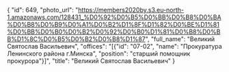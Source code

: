 {
    "id": 649,
    "photo_url": "https://members2020by.s3.eu-north-1.amazonaws.com/128431_%D0%92%D0%B5%D0%BB%D0%B8%D0%BA%D0%B8%D0%B9%D0%A1%D0%B2%D1%8F%D1%82%D0%BE%D1%81%D0%BB%D0%B0%D0%B2%D0%92%D0%B0%D1%81%D0%B8%D0%BB%D1%8C%D0%B5%D0%B2%D0%B8%D1%87",
    "full_name": "Великий Святослав Васильевич",
    "offices": "[{\"id\": \"07-02\", \"name\": \"Прокуратура Ленинского района г.Минска\", \"position\": \"старший помощник прокурора\"}]",
    "title": "Великий Святослав Васильевич"
}